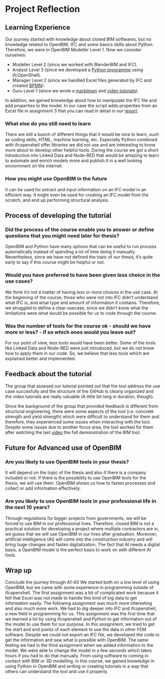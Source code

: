 # Project Reflection
## Learning Experience
Our journey started with knowledge about closed BIM softwares, but no knowledge related to OpenBIM, IFC and some basics skills about Python. Therefore, we were in OpenBIM Modeller Level 1. Now we consider ourselves:
* Modeller Level 2 (since we worked with BlenderBIM and IFC).
* Analyst Level 3 (since we developed a [Python programme](src/A2_Python_script.py) using ifcOpenShell).
*	Manager Level 2 (since we handled Excel files generated by IFC and created [BPMN](A3/BPMN_Group_20_A3.svg)).
*	Guru Level 1 (since we wrote a [markdown](A4/README.MD) and [video tutorials](https://www.youtube.com/playlist?list=PLWuWtXSyAvKSiMLpkFOxh2hRPt-7aHBCY)).

In addition, we gained knowledge about how to manipulate the IFC file and add properties to the model. In our case the script adds properties from an Excel file in assignment 3 that you can read in detail in our [report](A3/README.md).

### What else do you still need to learn
There are still a bunch of different things that it would be nice to learn, such as coding skills, HTML, machine learning, etc. Especially Python combined with ifcopenshell offer libraries we did not use and are interesting to know more about to develop other helpful tools. During the course we got a short introduction into Linked Data and Node-RED that would be amazing to learn to automate and enrich models more and publish it in a well looking enviornment on the internet.

### How you might use OpenBIM in the future
It can be used for extract and input information on an IFC model in an efficient way. It might even be used for creating an IFC model from the scratch, and end up performing structural analysis.

## Process of developing the tutorial
###  Did the process of the course enable you to answer or define questions that you might need later for thesis?
OpenBIM and Python have many options that can be useful to run process automatically instead of spending a lot of time doing it manually. Nevertheless, since we have not defined the topic of our thesis, it’s quite early to say if this course might be helpful or not.

### Would you have preferred to have been given less choice in the use cases?
We think it’s not a matter of having less or more choices in the use case. At the beginning of the course, those who were not into IFC didn’t understand what IFC is, and what type and amount of information it contains. Therefore, we struggled to define a clear usecase, since we didn’t know what the limitations were what would be possible for us to code through the course.

### Was the number of tools for the course ok - should we have more or less? - if so which ones would you leave out?
For our point of view, less tools would have been better. Some of the tools like Linked Data and Node-RED were just introduced, but we do not know how to apply them in our code. So, we believe that less tools which are explained better and implemented.

## Feedback about the tutorial
The group that assesed our tutorial pointed out that the tool address the use case succesfully and the structure of the GitHub is clearly organized and the video tutorials are really valuable (A little bit long in duration, though). 

Since the background of the group that provided feedback is different from structural engineering, there were some aspects of the tool (i.e. concrete strength and yield strength) which were difficult to understand for them and therefore, they experienced some issues when interacting with the tool. Despite some issues due to another focus area, the tool worked for them after watching the last [video](https://www.youtube.com/watch?v=Q-Lz2lOV1Qg&t=115s) the full demonstration of the BIM tool.

## Future for Advanced use of OpenBIM
### Are you likely to use OpenBIM tools in your thesis?
It will depend on the topic of the thesis and also if there is a company included or not. If there is the possibility to use OpenBIM tools for the thesis, we will use them. OpenBIM shows us how to fasten processes and collect or add information effectively. 
### Are you likely to use OpenBIM tools in your professional life in the next 10 years?
Through regulations for bigger projects from governments, we will be forced to use BIM in our professional lives. Therefore, closed BIM is not a practical solution for developing a project where multiple contractors are in, we guess that we will use OpenBIM in our lives after graduation. Moreover, artificial intelligence (AI) will come into the construction industry and will bring huge changes and fasten digitalization. The fact that AI needs a digital basis, a OpenBIM model is the perfect basis to work on with different AI tools.
## Wrap up
Conclude the journey through A1-A5
We started both on a low level of using OpenBIM, but we came with some experience in programming outside of ifcopenshell. The first assignment was a bit of complicated work because it felt that Excel was not made to handle this kind of big data to get information easily. The following assignment was much more interesting and also much more work. We had to dig deeper into IFC and ifcopenshell, a new field in programming for us. This assignment was the first time that we learned a lot by using ifcopenshell and Python to get information out of the model to use them for our purpose. In this assignment, we tried to get the start and end points of each element to use the data in other FEM software. Despite we could not export an IFC file, we developed the code to get the information and saw what is possible with OpenBIM. The same feeling we had in the third assignment when we added information to the model. We were able to change the model in a few seconds which takes hours if you had to do that manually. From using software to coming in contact with BIM or 3D modelling, in this course, we gained knowledge in using Python in OpenBIM and writing or creating tutorials in a way that others can understand the tool and use it properly.
